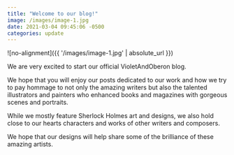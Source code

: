 ```yaml
---
title: "Welcome to our blog!"
image: /images/image-1.jpg
date: 2021-03-04 09:45:06 -0500
categories: update
---
```


![no-alignment]({{ '/images/image-1.jpg' | absolute_url }})

We are very excited to start our official VioletAndOberon blog.

We hope that you will enjoy our posts dedicated to our work and how we try to pay hommage to not only the amazing writers but also the talented illustrators and painters who enhanced books and magazines with gorgeous scenes and portraits.

While we mostly feature Sherlock Holmes art and designs, we also hold close to our hearts characters and works of other writers and composers. 

We hope that our designs will help share some of the brilliance of these amazing artists.



